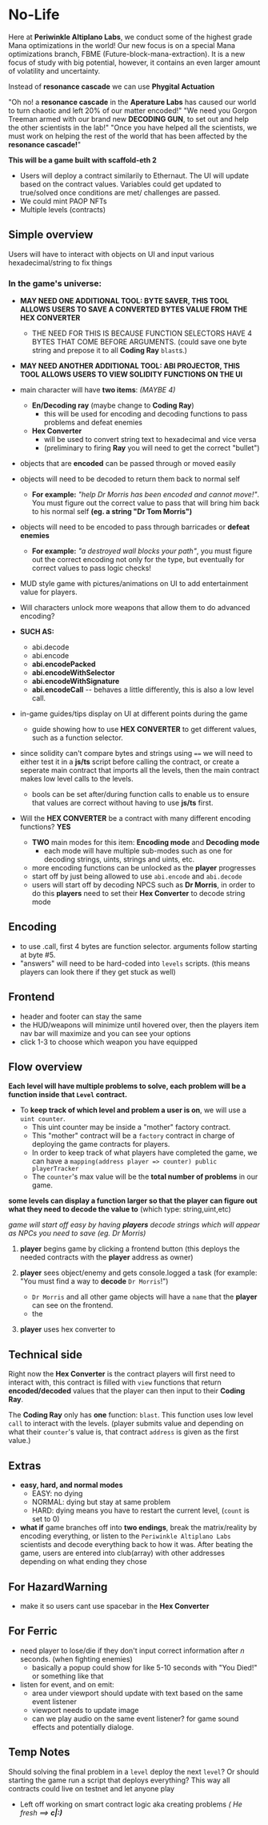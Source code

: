 # No-Life

Here at **Periwinkle Altiplano Labs**, we conduct some of the highest grade Mana optimizations in the world!
Our new focus is on a special Mana optimizations branch, FBME (Future-block-mana-extraction).
It is a new focus of study with big potential, however, it contains an even larger amount of volatility and uncertainty.

Instead of **resonance cascade** we can use **Phygital Actuation**

"Oh no! a **resonance cascade** in the **Aperature Labs** has caused our world to turn chaotic and left 20% of our matter encoded!"
"We need you Gorgon Treeman armed with our brand new **DECODING GUN**, to set out and help the other scientists in the lab!"
"Once you have helped all the scientists, we must work on helping the rest of the world that has been affected by the **resonance cascade!**"

**This will be a game built with scaffold-eth 2**

- Users will deploy a contract similarily to Ethernaut. The UI will update based on the contract values.
  Variables could get updated to true/solved once conditions are met/ challenges are passed.
- We could mint PAOP NFTs
- Multiple levels (contracts)

## Simple overview

Users will have to interact with objects on UI and input various hexadecimal/string to fix things

### In the game's universe:

- **MAY NEED ONE ADDITIONAL TOOL: **BYTE SAVER**, THIS TOOL ALLOWS USERS TO SAVE A CONVERTED BYTES VALUE FROM THE HEX CONVERTER**
  - THE NEED FOR THIS IS BECAUSE FUNCTION SELECTORS HAVE 4 BYTES THAT COME BEFORE ARGUMENTS. (could save one byte string and prepose it to all **Coding Ray** `blast`s.)
- **MAY NEED ANOTHER ADDITIONAL TOOL: **ABI PROJECTOR**, THIS TOOL ALLOWS USERS TO VIEW SOLIDITY FUNCTIONS ON THE UI**

- main character will have **two items**: _(MAYBE 4)_
  - **En/Decoding ray** (maybe change to **Coding Ray**)
    - this will be used for encoding and decoding functions to pass problems and defeat enemies
  - **Hex Converter**
    - will be used to convert string text to hexadecimal and vice versa
    - (preliminary to firing **Ray** you will need to get the correct "bullet")
- objects that are **encoded** can be passed through or moved easily
- objects will need to be decoded to return them back to normal self
  - **For example:** _"help Dr Morris has been encoded and cannot move!"_. You must figure out the correct value to pass that will bring him back to his normal self **(eg. a string "Dr Tom Morris")**
- objects will need to be encoded to pass through barricades or **defeat enemies**
  - **For example:** _"a destroyed wall blocks your path"_, you must figure out the correct encoding not only for the type, but eventually for correct values to pass logic checks!
- MUD style game with pictures/animations on UI to add entertainment value for players.
- Will characters unlock more weapons that allow them to do advanced encoding?
- **SUCH AS:**
  - abi.decode
  - abi.encode
  - **abi.encodePacked**
  - **abi.encodeWithSelector**
  - **abi.encodeWithSignature**
  - **abi.encodeCall** -- behaves a little differently, this is also a low level call.
- in-game guides/tips display on UI at different points during the game
  - guide showing how to use **HEX CONVERTER** to get different values, such as a function selector.
- since solidity can't compare bytes and strings using `==` we will need to either test it in a **js/ts** script before calling the contract, or create a seperate main contract that imports all the levels, then the main contract makes low level calls to the levels.

  - bools can be set after/during function calls to enable us to ensure that values are correct without having to use **js/ts** first.

- Will the **HEX CONVERTER** be a contract with many different encoding functions? **YES**
  - **TWO** main modes for this item: **Encoding mode** and **Decoding mode**
    - each mode will have multiple sub-modes such as one for decoding strings, uints, strings and uints, etc.
  - more encoding functions can be unlocked as the **player** progresses
  - start off by just being allowed to use `abi.encode` and `abi.decode`
  - users will start off by decoding NPCS such as **Dr Morris**, in order to do this **players** need to set their **Hex Converter** to decode string mode

## Encoding

- to use .call, first 4 bytes are function selector. arguments follow starting at byte #5.
- "answers" will need to be hard-coded into `levels` scripts. (this means players can look there if they get stuck as well)

## Frontend

- header and footer can stay the same
- the HUD/weapons will minimize until hovered over, then the players item nav bar will maximize and you can see your options
- click 1-3 to choose which weapon you have equipped

## Flow overview

**Each level will have multiple problems to solve, each problem will be a function inside that `Level` contract.**

- To **keep track of which level and problem a user is on**, we will use a `uint counter`.
  - This uint counter may be inside a "mother" factory contract.
  - This "mother" contract will be a `factory` contract in charge of deploying the game contracts for players.
  - In order to keep track of what players have completed the game, we can have a `mapping(address player => counter) public playerTracker`
  - The `counter`'s max value will be the **total number of problems** in our game.

**some levels can display a function larger so that the player can figure out what they need to decode the value to** (which type: string,uint,etc)

_game will start off easy by having **players** decode strings which will appear as NPCs you need to save (eg. Dr Morris)_

1. **player** begins game by clicking a frontend button (this deploys the needed contracts with the **player** address as owner)

2. **player** sees object/enemy and gets console.logged a task (for example: "You must find a way to **decode** `Dr Morris`!")
   - `Dr Morris` and all other game objects will have a `name` that the **player** can see on the frontend.
   - the
3. **player** uses hex converter to

## Technical side

Right now the **Hex Converter** is the contract players will first need to interact with, this contract is filled with `view` functions that return **encoded/decoded** values that the player can then input to their **Coding Ray**.

The **Coding Ray** only has **one** function: `blast`. This function uses low level `call` to interact with the levels. (player submits value and depending on what their `counter`'s value is, that contract `address` is given as the first value.)

## Extras

- **easy, hard, and normal modes**
  - EASY: no dying
  - NORMAL: dying but stay at same problem
  - HARD: dying means you have to restart the current level, (`count` is set to 0)
- **what if** game branches off into **two endings**, break the matrix/reality by encoding everything, or listen to the `Periwinkle Altiplano Labs` scientists and decode everything back to how it was. After beating the game, users are entered into club(array) with other addresses depending on what ending they chose

## For HazardWarning

- make it so users cant use spacebar in the **Hex Converter**

## For Ferric

- need player to lose/die if they don't input correct information after _n_ seconds. (when fighting enemies)
  - basically a popup could show for like 5-10 seconds with "You Died!" or something like that
- listen for event, and on emit:
  - area under viewport should update with text based on the same event listener
  - viewport needs to update image
  - can we play audio on the same event listener? for game sound effects and potentially dialoge.

## Temp Notes

Should solving the final problem in a `level` deploy the next `level`?
Or should starting the game run a script that deploys everything? This way all contracts could live on testnet and let anyone play

- Left off working on smart contract logic aka creating problems _( He fresh ==> **c|:)**_
